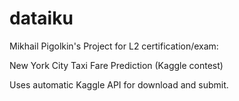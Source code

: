 # dataiku

Mikhail Pigolkin's Project for L2 certification/exam:

New York City Taxi Fare Prediction (Kaggle contest)

Uses automatic Kaggle API for download and submit.

